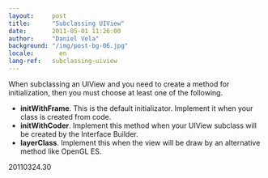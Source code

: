 ```yaml
---
layout:     post
title:      "Subclassing UIView"
date:       2011-05-01 11:26:00
author:     "Daniel Vela"
background: "/img/post-bg-06.jpg"
locale:       en
lang-ref:   subclassing-uiview
---
```


When subclassing an UIView and you need to create a method for initialization, then you must choose at least one of the following.

* **initWithFrame**. This is the default initializator. Implement it when your class is created from code.
* **initWithCoder**. Implement this method when your UIView subclass will be created by the Interface Builder.
* **layerClass**. Implement this when the view will be draw by an alternative method like OpenGL ES.

20110324.30